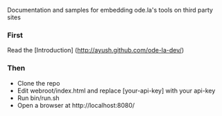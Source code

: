Documentation and samples for embedding ode.la's tools on third party sites

### First
Read the [Introduction] (http://ayush.github.com/ode-la-dev/)

### Then
* Clone the repo
* Edit webroot/index.html and replace [your-api-key] with your api-key
* Run bin/run.sh
* Open a browser at http://localhost:8080/

